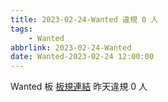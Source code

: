 ```yaml
---
title: 2023-02-24-Wanted 違規 0 人
tags:
    - Wanted
abbrlink: 2023-02-24-Wanted
date: Wanted-2023-02-24 12:00:00
---
```

Wanted 板 [板規連結](https://www.ptt.cc/bbs/Wanted/M.1608829773.A.D3B.html)
昨天違規 0 人
